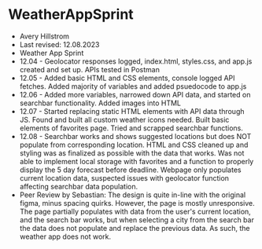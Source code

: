 # WeatherAppSprint
+ Avery Hillstrom
+ Last revised: 12.08.2023
+ Weather App Sprint
+ 12.04 - Geolocator responses logged, index.html, styles.css, and app.js created and set up. APIs tested in Postman
+ 12.05 - Added basic HTML and CSS elements, console logged API fetches. Added majority of variables and added psuedocode to app.js
+ 12.06 - Added more variables, narrowed down API data, and started on searchbar functionality. Added images into HTML
+ 12.07 - Started replacing static HTML elements with API data through JS. Found and built all custom weather icons needed. Built basic elements of favorites page. Tried and scrapped searchbar functions.
+ 12.08 - Searchbar works and shows suggested locations but does NOT populate from corresponding location. HTML and CSS cleaned up and styling was as finalized as possible with the data that works. Was not able to implement local storage with favorites and a function to properly display the 5 day forecast before deadline. Webpage only populates current location data, suspected issues with geolocator function affecting searchbar data population.
+ Peer Review by Sebastian: The design is quite in-line with the original figma, minus spacing quirks. However, the page is mostly unresponsive. The page partially populates with data from the user's current location, and the search bar works, but when selecting a city from the search bar the data does not populate and replace the previous data. As such, the weather app does not work.
